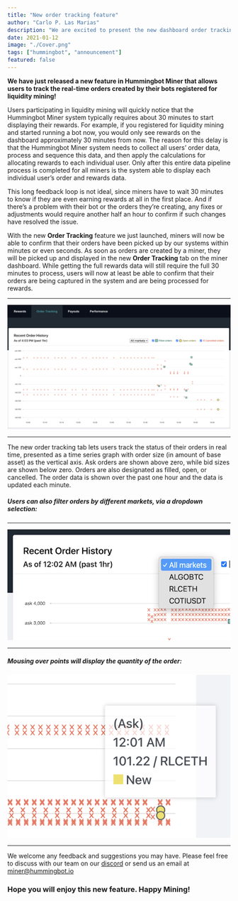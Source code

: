 ```yaml
---
title: "New order tracking feature"
author: "Carlo P. Las Marias"
description: "We are excited to present the new dashboard order tracking feature!"
date: 2021-01-12
image: "./Cover.png"
tags: ["hummingbot", "announcement"]
featured: false
---
```



**We have just released a new feature in Hummingbot Miner that allows users to track the real-time orders created by their bots registered for liquidity mining!**

Users participating in liquidity mining will quickly notice that the Hummingbot Miner system typically requires about 30 minutes to start displaying their rewards.  For example, if you registered for liquidity mining and started running a bot now, you would only see rewards on the dashboard approximately 30 minutes from now.  The reason for this delay is that the Hummingbot Miner system needs to collect all users’ order data, process and sequence this data, and then apply the calculations for allocating rewards to each individual user.  Only after this entire data pipeline process is completed for all miners is the system able to display each individual user’s order and rewards data.

This long feedback loop is not ideal, since miners have to wait 30 minutes to know if they are even earning rewards at all in the first place.  And if there’s a problem with their bot or the orders they’re creating, any fixes or adjustments would require another half an hour to confirm if such changes have resolved the issue.

With the new **Order Tracking** feature we just launched, miners will now be able to confirm that their orders have been picked up by our systems within minutes or even seconds.  As soon as orders are created by a miner, they will be picked up and displayed in the new **Order Tracking** tab on the miner dashboard.   While getting the full rewards data will still require the full 30 minutes to process, users will now at least be able to confirm that their orders are being captured in the system and are being processed for rewards.

<!-- more -->


---

![](order_tracking.png)

---



The new order tracking tab lets users track the status of their orders in real time, presented as a time series graph with order size (in amount of base asset) as the vertical axis.  Ask orders are shown above zero, while bid sizes are shown below zero.  Orders are also designated as filled, open, or cancelled. The order data is shown over the past one hour and the data is updated each minute.

##### Users can also filter orders by different markets, via a dropdown selection:

---

![](Dropdown.png)

---


##### Mousing over points will display the quantity of the order:


![](Order_quantity.png)

---

We welcome any feedback and suggestions you may have.  Please feel free to discuss with our team on our [discord](https://discord.hummingbot.io) or send us an email at [miner@hummingbot.io](mailto:miner@hummingbot.io)



### Hope you will enjoy this new feature. Happy Mining!

